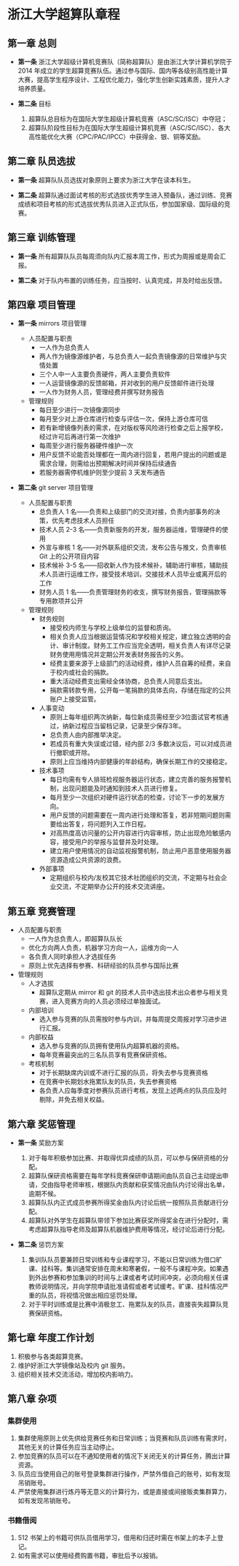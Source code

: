 # 浙江大学超算队章程

## 第一章 总则

 - **第一条** 浙江大学超级计算机竞赛队（简称超算队）是由浙江大学计算机学院于 2014 年成立的学生超算竞赛队伍。通过参与国际、国内等各级别高性能计算大赛，提高学生程序设计、工程优化能力，强化学生创新实践素质，提升人才培养质量。

 - **第二条** 目标
    1. 超算队总目标为在国际大学生超级计算机竞赛（ASC/SC/ISC）中夺冠；
    2. 超算队阶段性目标为在国际大学生超级计算机竞赛（ASC/SC/ISC）、各大高性能优化大赛（CPC/PAC/IPCC）中获得金、银、铜等奖励。

## 第二章 队员选拔
 - **第一条** 超算队队员选拔对象原则上要求为浙江大学在读本科生。

 - **第二条** 超算队通过面试考核的形式选拔优秀学生进入预备队，通过训练、竞赛成绩和项目考核的形式选拔优秀队员进入正式队伍，参加国家级、国际级的竞赛。

## 第三章 训练管理

 - **第一条** 所有超算队队员每周须向队内汇报本周工作，形式为周报或是周会汇报。

 - **第二条** 对于队内布置的训练任务，应当按时、认真完成，并及时给出反馈。

## 第四章 项目管理

 - **第一条** mirrors 项目管理
   - 人员配置与职责
      - 一人作为总负责人
      - 两人作为镜像源维护者，与总负责人一起负责镜像源的日常维护与灾情处置
      - 三个人中一人主要负责硬件，两人主要负责软件
      - 一人运营镜像源的反馈邮箱，并对收到的用户反馈邮件进行处理
      - 一人作为财务人员，管理经费并撰写财务报告
   - 管理规则
        - 每日至少进行一次镜像源同步
        - 每月至少对上游仓库进行检查与评估一次，保持上游仓库可信
        - 若有新增镜像列表的需求，在对版权等风险进行检查之后上报学校，经过许可后再进行第一次维护
        - 每周至少进行服务器硬件维护一次
        - 用户反馈不论能否处理都在一周内进行回复，若用户提出的问题或是需求合理，则需给出预期解决时间并保持后续通告
        - 若服务器需停机维护则至少提前 3 天发布通告

 - **第二条** git server 项目管理
   - 人员配置与职责
      - 总负责人 1 名——负责和上级部门的交流对接，负责内部事务的决策，优先考虑技术人员担任
      - 技术人员 2-3 名——负责新服务的开发，服务器运维，管理硬件的使用
      - 外宣与审核 1 名——对外联系组织交流，发布公告与推文，负责审核 Git 上的公开项目内容
      - 技术候补 3-5 名——招收新人作为技术候补，辅助进行审核，辅助技术人员进行运维工作，接受技术培训，交接技术人员毕业或离开后的工作
      - 财务人员 1 名——负责管理财务的收支，撰写财务报告，管理捐款等专用款项并公开
   - 管理规则
        - 财务规则
            - 接受校内师生与学校上级单位的监督和质询。
            - 相关负责⼈应当根据运营情况和学校相关规定，建⽴独⽴透明的会计、审计制度。财务⼯工作应当完全透明，相关负责⼈有详尽记录财务使⽤用情况并定期公开发表财务报告的义务。
            - 经费主要来源于上级部门的活动经费，维护人员自筹的经费，来自于校内或社会的捐款。
            - 重大活动经费支出需经全体协商，总负责人同意后支出。
            - 捐款需转款专用，公开每一笔捐款的具体去向，存储在指定的公共账户上接受监管。
        - 人事变动
            - 原则上每年组织两次纳新，每位新成员需经至少3位面试官考核通过，纳新过程应当留档记录，记录至少保存3年。
            - 总负责人由内部推举决定。
            - 若成员有重大失误或过错，经内部 2/3 多数决议后，可以对成员进行撤职或开除。
            - 原则上应当维持内部健康的年龄结构，确保长期工作的交接稳定。
        - 技术事项
            - 每日均需有专人排班检视服务器运行状态，建立完善的服务报警机制，出现问题能及时通知到技术人员进行修复。
            - 每月至少一次组织对硬件运行状态的检查，讨论下一步的发展方向。
            - 用户反馈的问题需要在一周内进行处理和答复，若非短期问题则需要给出答复，将问题列入工作日程。
            - 对高热度高访问量的公开内容进行内容审核，防止出现危险敏感内容，接受用户的举报与监督并及时处理。
            - 建立用户使用情况的自动监视报警机制，防止用户恶意使用服务器资源造成公共资源的浪费。
        - 外部事项
            - 定期组织与校内/友校其它技术社团组织的交流，不定期与社会企业交流，不定期举办公开的技术交流讲座。

## 第五章 竞赛管理

- 人员配置与职责
   - 一人作为总负责人，即超算队队长
   - 优化方向两人负责，机器学习方向一人，运维方向一人
   - 各负责人同时承担人才选拔任务
   - 原则上优先选择有参赛、科研经验的队员参与国际比赛
- 管理规则
   - 人才选拔
      - 超算队定期从 mirror 和 git 的技术人员中选出技术出众者参与相关竞赛，进入竞赛方向的人员必须经过单独面试。
   - 内部培训
      - 选入参与竞赛的队员需按时参与内训，并每周提交周报对学习进步进行汇报。
   - 内部权益
      - 选入参与竞赛的队员拥有使用队内超算机器的资格。
      - 每年竞赛最突出的三名队员享有竞赛保研资格。
   - 考核机制
      - 对于长期缺席内训或不进行汇报的队员，将失去参与竞赛资格
      - 在竞赛中长期划水拖累队友的队员，失去参赛资格
      - 各负责人应每季度对参赛队员进行考核，发现上述两点的队员应及时剔除，并免去相关权益。

## 第六章 奖惩管理

 - **第一条** 奖励方案
    1. 对于每年积极参加比赛、并取得优异成绩的队员，可以参与保研资格的分配。
    2. 超算队保研资格需要在每年学科竞赛保研申请期间由队员自己主动提出申请，交由指导老师审核，根据队内贡献和获奖情况由队内讨论得出名单，逾期不候。
    3. 超算队队内正式成员参赛所得奖金由队内讨论后统一按照队员贡献进行分配。
    4. 超算队对外学生在超算队带领下参加比赛获奖所得奖金在进行分配时，需考虑超算队指导老师及超算队机器维护费用等情况，经讨论后进行分配。

 - **第二条** 惩罚方案
    1. 集训队队员要兼顾日常训练和专业课程学习，不能以日常训练为借口旷课、挂科等。集训通常安排在周末和寒暑假，一般不与课程冲突。如果遇到外出参赛和参加集训的时间与上课或者考试时间冲突，必须向相关任课教师说明情况，并向学院申请批准请假或者考试缓考。旷课、挂科情况严重的队员，将视情况做出相应惩罚处理。
    2. 对于平时训练或是比赛中消极怠工、拖累队友的队员，直接丧失超算队竞赛保研资格。

## 第七章 年度工作计划

1. 积极参与各类超算竞赛。
2. 维护好浙江大学镜像站及校内 git 服务。
3. 组织相关技术交流活动，增加校内影响力。

## 第八章 杂项

### 集群使用

1. 集群使用原则上优先供给竞赛任务和日常训练；当竞赛和队员训练有需求时，其他无关的计算任务应当主动停止。
2. 参加竞赛的队员可以在不通知使用者的情况下关闭无关的计算任务，腾出计算资源。
3. 队员应当使用自己的账号登录集群进行操作，严禁外借自己的账号，如有发现吊销账号。
4. 严禁使用集群进行炼丹等无意义的计算行为，或是直接或间接贩卖集群算力，如有发现吊销账号。

### 书籍借阅

1. 512 书架上的书籍可供队员借用学习，借用和归还时需在书架上的本子上登记。
2. 如有需求可以使用经费购置书籍，审批后予以报销。

